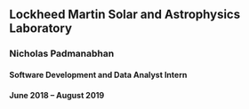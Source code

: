 ## Lockheed Martin Solar and Astrophysics Laboratory
### Nicholas Padmanabhan
#### Software Development and Data Analyst Intern
#### June 2018 – August 2019
